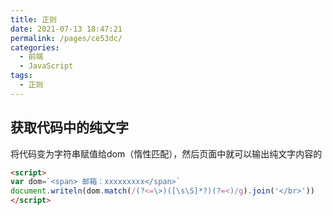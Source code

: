 ```yaml
---
title: 正则
date: 2021-07-13 18:47:21
permalink: /pages/ce53dc/
categories:
  - 前端
  - JavaScript
tags:
  - 正则
---
```

## 获取代码中的纯文字
将代码变为字符串赋值给dom（惰性匹配），然后页面中就可以输出纯文字内容的
```html
<script> 
var dom=`<span> 邮箱：xxxxxxxxx</span>`
document.writeln(dom.match(/(?<=\>)([\s\S]*?)(?=<)/g).join('</br>'))
</script>
```
